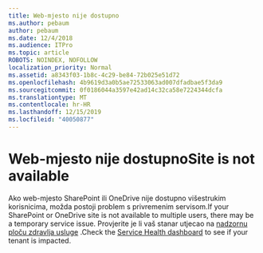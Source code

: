 ```yaml
---
title: Web-mjesto nije dostupno
ms.author: pebaum
author: pebaum
ms.date: 12/4/2018
ms.audience: ITPro
ms.topic: article
ROBOTS: NOINDEX, NOFOLLOW
localization_priority: Normal
ms.assetid: a8343f03-1b8c-4c29-be84-72b025e51d72
ms.openlocfilehash: 4b9619d3a0b5ae72533063ad007dfadbae5f3da9
ms.sourcegitcommit: 0f0186044a3597e42ad14c32ca58e7224344dcfa
ms.translationtype: MT
ms.contentlocale: hr-HR
ms.lasthandoff: 12/15/2019
ms.locfileid: "40050877"
---
```

# <a name="site-is-not-available"></a><span data-ttu-id="93416-102">Web-mjesto nije dostupno</span><span class="sxs-lookup"><span data-stu-id="93416-102">Site is not available</span></span>

<span data-ttu-id="93416-103">Ako web-mjesto SharePoint ili OneDrive nije dostupno višestrukim korisnicima, možda postoji problem s privremenim servisom.</span><span class="sxs-lookup"><span data-stu-id="93416-103">If your SharePoint or OneDrive site is not available to multiple users, there may be a temporary service issue.</span></span> <span data-ttu-id="93416-104">Provjerite je li vaš stanar utjecao na [nadzornu ploču zdravlja usluge](https://admin.microsoft.com/AdminPortal/Home#/servicehealth) .</span><span class="sxs-lookup"><span data-stu-id="93416-104">Check the [Service Health dashboard](https://admin.microsoft.com/AdminPortal/Home#/servicehealth) to see if your tenant is impacted.</span></span> 
  

